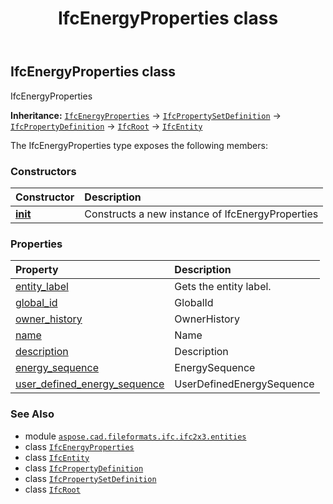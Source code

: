 ﻿---
title: IfcEnergyProperties class
second_title: Aspose.CAD for Python via .NET API References
description: 
type: docs
weight: 2070
url: /aspose.cad.fileformats.ifc.ifc2x3.entities/ifcenergyproperties/
is_root: false
---

## IfcEnergyProperties class

IfcEnergyProperties



**Inheritance:** [`IfcEnergyProperties`](/cad/python-net/aspose.cad.fileformats.ifc.ifc2x3.entities/ifcenergyproperties) → 
[`IfcPropertySetDefinition`](/cad/python-net/aspose.cad.fileformats.ifc.ifc2x3.entities/ifcpropertysetdefinition) → 
[`IfcPropertyDefinition`](/cad/python-net/aspose.cad.fileformats.ifc.ifc2x3.entities/ifcpropertydefinition) → 
[`IfcRoot`](/cad/python-net/aspose.cad.fileformats.ifc.ifc2x3.entities/ifcroot) → 
[`IfcEntity`](/cad/python-net/aspose.cad.fileformats.ifc/ifcentity)



The IfcEnergyProperties type exposes the following members:

### Constructors
| Constructor | Description |
| :- | :- |
| [__init__](/cad/python-net/aspose.cad.fileformats.ifc.ifc2x3.entities/ifcenergyproperties/__init__/#) | Constructs a new instance of IfcEnergyProperties |


### Properties
| Property | Description |
| :- | :- |
| [entity_label](/cad/python-net/aspose.cad.fileformats.ifc.ifc2x3.entities/ifcenergyproperties/entity_label) | Gets the entity label. |
| [global_id](/cad/python-net/aspose.cad.fileformats.ifc.ifc2x3.entities/ifcenergyproperties/global_id) | GlobalId |
| [owner_history](/cad/python-net/aspose.cad.fileformats.ifc.ifc2x3.entities/ifcenergyproperties/owner_history) | OwnerHistory |
| [name](/cad/python-net/aspose.cad.fileformats.ifc.ifc2x3.entities/ifcenergyproperties/name) | Name |
| [description](/cad/python-net/aspose.cad.fileformats.ifc.ifc2x3.entities/ifcenergyproperties/description) | Description |
| [energy_sequence](/cad/python-net/aspose.cad.fileformats.ifc.ifc2x3.entities/ifcenergyproperties/energy_sequence) | EnergySequence |
| [user_defined_energy_sequence](/cad/python-net/aspose.cad.fileformats.ifc.ifc2x3.entities/ifcenergyproperties/user_defined_energy_sequence) | UserDefinedEnergySequence |



### See Also
* module [`aspose.cad.fileformats.ifc.ifc2x3.entities`](..)
* class [`IfcEnergyProperties`](/cad/python-net/aspose.cad.fileformats.ifc.ifc2x3.entities/ifcenergyproperties)
* class [`IfcEntity`](/cad/python-net/aspose.cad.fileformats.ifc/ifcentity)
* class [`IfcPropertyDefinition`](/cad/python-net/aspose.cad.fileformats.ifc.ifc2x3.entities/ifcpropertydefinition)
* class [`IfcPropertySetDefinition`](/cad/python-net/aspose.cad.fileformats.ifc.ifc2x3.entities/ifcpropertysetdefinition)
* class [`IfcRoot`](/cad/python-net/aspose.cad.fileformats.ifc.ifc2x3.entities/ifcroot)
